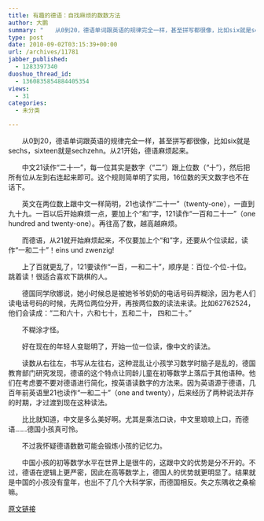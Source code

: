 ```yaml
---
title: 有趣的德语：自找麻烦的数数方法
author: 大鹏
summary: "　　从0到20，德语单词跟英语的规律完全一样，甚至拼写都很像，比如six就是sechs，sixteen就是sechzehn。从21开始，德语麻烦起来。"
type: post
date: 2010-09-02T03:15:39+00:00
url: /archives/11781
jabber_published:
  - 1283397340
duoshuo_thread_id:
  - 1360835854884405354
views:
  - 31
categories:
  - 未分类

---
```

　　从0到20，德语单词跟英语的规律完全一样，甚至拼写都很像，比如six就是sechs，sixteen就是sechzehn。从21开始，德语麻烦起来。
  
　　中文21读作“二十一”，每一位其实是数字（“二”）跟上位数（“十”），然后把所有位从左到右连起来即可。这个规则简单明了实用，16位数的天文数字也不在话下。
  
　　英文在两位数上跟中文一样简明，21也读作“二十一”（twenty-one），一直到九十九。一百以后开始麻烦一点，要加上个“和”字，121读作“一百和二十一”（one hundred and twenty-one）。再往高了数，越高越麻烦。
  
　　而德语，从21就开始麻烦起来，不仅要加上个“和”字，还要从个位读起，读作“一和二十”！eins und zwenzig!
  
　　上了百就更乱了，121要读作“一百，一和二十”，顺序是：百位-个位-十位。跳着读！很适合喜欢下跳棋的人。
  
　　德国同学欣娜说，她小时候总是被她爷爷奶奶的电话号码弄糊涂，因为老人们读电话号码的时候，先两位两位分开，再按两位数的读法来读。比如62762524，他们会读成：“二和六十，六和七十，五和二十， 四和二十。”
  
　　不糊涂才怪。
  
　　好在现在的年轻人变聪明了，开始一位一位读，像中文的读法。
  
　　读数从右往左，书写从左往右，这种混乱让小孩学习数学时脑子是乱的，德国教育部门研究发现，德语的这个特点让同龄儿童在初等数学上落后于其他语种。他们在考虑要不要对德语进行简化，按英语读数字的方法来。因为英语源于德语，几百年前英语里21也读作“一和二十”（one and twenty），后来经历了两种说法并存的时期，才过渡到现在这种读法。
  
　　比比就知道，中文是多么美好啊。尤其是乘法口诀，中文里琅琅上口，而德语……德国小孩真可怜。
  
　　不过我怀疑德语数数可能会锻炼小孩的记忆力。
  
　　中国小孩的初等数学水平在世界上是很牛的，这跟中文的优势是分不开的。不过，德语在逻辑上更严密，因此在高等数学上，德国人的优势就更明显了。结果就是中国的小孩没有童年，也出不了几个大科学家，而德国相反。失之东隅收之桑榆嘛。

[原文链接](http://dapengde.com/archives/11781)

